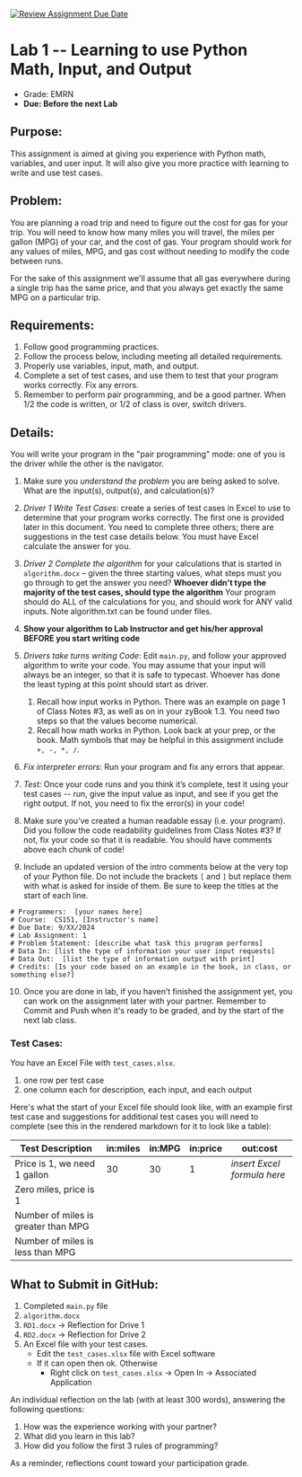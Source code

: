 [![Review Assignment Due Date](https://classroom.github.com/assets/deadline-readme-button-22041afd0340ce965d47ae6ef1cefeee28c7c493a6346c4f15d667ab976d596c.svg)](https://classroom.github.com/a/mzm0VWpl)
# Lab 1 -- Learning to use Python Math, Input, and Output

* Grade: EMRN										
* **Due: Before the next Lab**

## Purpose: 

This assignment is aimed at giving you experience with Python math, variables, and user input. It will also give you more practice with learning to write and use test cases.

## Problem:

You are planning a road trip and need to figure out the cost for gas for your trip. You will need to know how many miles you will travel, the miles per gallon (MPG) of your car, and the cost of gas. Your program should work for any values of miles, MPG, and gas cost without needing to modify the code between runs. 

For the sake of this assignment we'll assume that all gas everywhere during a single trip has the same price, and that you always get exactly the same MPG on a particular trip.

## Requirements:

1.	Follow good programming practices.
2.	Follow the process below, including meeting all detailed requirements.
3.	Properly use variables, input, math, and output.
4.	Complete a set of test cases, and use them to test that your program works correctly. Fix any errors.
5.	Remember to perform pair programming, and be a good partner. When 1/2 the code is written, or 1/2 of class is over, switch drivers. 

## Details: 

You will write your program in the "pair programming" mode: one of you is the driver while the other is the navigator.

1.	Make sure you *understand the problem* you are being asked to solve. What are the input(s), output(s), and calculation(s)?

2.  *Driver 1 Write Test Cases*: create a series of test cases in Excel to use to determine that your program works correctly.  The first one is provided later in this document. You need to complete three others; there are suggestions in the test case details below. You must have Excel calculate the answer for you.

3.	*Driver 2 Complete the algorithm* for your calculations that is started in `algorithm.docx` – given the three starting values, what steps must you go through to get the answer you need? **Whoever didn't type the majority of the test cases, should type the algorithm** Your program should do ALL of the calculations for you, and should work for ANY valid inputs. Note algorithm.txt can be found under files. 

4. **Show your algorithm to Lab Instructor and get his/her approval BEFORE you start writing code**

5.	*Drivers take turns writing Code*: Edit `main.py`, and follow your approved algorithm to write your code. You may assume that your input will always be an integer, so that it is safe to typecast. Whoever has done the least typing at this point should start as driver.
   
    1.  Recall how input works in Python. There was an example on page 1 of Class Notes #3, as well as on in your zyBook 1.3. You need two steps so that the values become numerical.
    2.  Recall how math works in Python. Look back at your prep, or the book. Math symbols that may be helpful in this assignment include `+, -, *, /`.

6.	*Fix interpreter errors*: Run your program and fix any errors that appear.

7.	*Test:* Once your code runs and you think it’s complete, test it using your test cases -- run, give the input value as input, and see if you get the right output. If not, you need to fix the error(s) in your code!

8.	Make sure you’ve created a human readable essay (i.e. your program). Did you follow the code readability guidelines from Class Notes #3? If not, fix your code so that it is readable. You should have comments above each chunk of code!

9.	Include an updated version of the intro comments below at the very top of your Python file. Do not include the brackets `[` and `]` but replace them with what is asked for inside of them. Be sure to keep the titles at the start of each line. 
  ```
  # Programmers:  [your names here]
  # Course:  CS151, [Instructor's name]
  # Due Date: 9/XX/2024
  # Lab Assignment: 1
  # Problem Statement: [describe what task this program performs]
  # Data In: [list the type of information your user input requests]
  # Data Out:  [list the type of information output with print]
  # Credits: [Is your code based on an example in the book, in class, or something else?]
  ```

10.	Once you are done in lab, if you haven’t finished the assignment yet, you can work on the assignment later with your partner. Remember to Commit and Push when it's ready to be graded, and by the start of the next lab class.

### Test Cases:

You have an Excel File with ```test_cases.xlsx```. 
1. one row per test case  
2. one column each for description, each input, and each output  

Here's what the start of your Excel file should look like, with an example first test case and suggestions for additional test cases you will need to complete (see this in the rendered markdown for it to look like a table):

  |Test Description                 | in:miles  | in:MPG  | in:price  | out:cost|
  |----                             |----       | ----    | ----      | ----    |
  |Price is 1, we need 1 gallon     | 30        | 30      | 1         | *insert Excel formula here* |
  |Zero miles, price is 1           |           |         |           |         |
  |Number of miles is greater than MPG |        |         |           |        |
  |Number of miles is less than MPG |           |         |           |       |


## What to Submit in GitHub:

1. Completed `main.py` file  
2. `algorithm.docx`
3. `RD1.docx` -> Reflection for Drive 1
4. `RD2.docx` -> Reflection for Drive 2
5. An Excel file with your test cases.  
    - Edit the `test_cases.xlsx` file with Excel software 
    - If it can open then ok. Otherwise
      - Right click on `test_cases.xlsx` -> Open In -> Associated Application

An individual reflection on the lab (with at least 300 words), 
answering the following questions:
  1.  How was the experience working with your partner?   
  2.  What did you learn in this lab?   
  3.  How did you follow the first 3 rules of programming?   

As a reminder, reflections count toward your participation grade.
